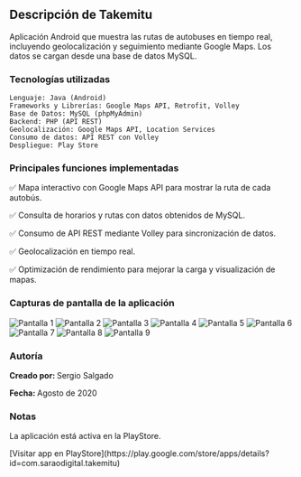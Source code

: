 <h2>Descripción de Takemitu</h2>

<p>Aplicación Android que muestra las rutas de autobuses en tiempo real, incluyendo geolocalización y seguimiento mediante Google Maps. Los datos se cargan desde una base de datos MySQL.</p>


<h3>Tecnologías utilizadas</h3>

    Lenguaje: Java (Android)
    Frameworks y Librerías: Google Maps API, Retrofit, Volley
    Base de Datos: MySQL (phpMyAdmin)
    Backend: PHP (API REST)
    Geolocalización: Google Maps API, Location Services
    Consumo de datos: API REST con Volley
    Despliegue: Play Store

<h3>Principales funciones implementadas</h3>

✅ Mapa interactivo con Google Maps API para mostrar la ruta de cada autobús.

✅ Consulta de horarios y rutas con datos obtenidos de MySQL.

✅ Consumo de API REST mediante Volley para sincronización de datos.

✅ Geolocalización en tiempo real.

✅ Optimización de rendimiento para mejorar la carga y visualización de mapas.

<h3>Capturas de pantalla de la aplicación</h3>


![Pantalla 1](app/screenshots/01-principal.jpg)
![Pantalla 2](app/screenshots/02-sitios.jpg)
![Pantalla 3](app/screenshots/03-lineas.jpg)
![Pantalla 4](app/screenshots/04-lineas2.jpg)
![Pantalla 5](app/screenshots/05-lineas3.jpg)
![Pantalla 6](app/screenshots/06-ruta1.jpg)
![Pantalla 7](app/screenshots/07-ruta2.jpg)
![Pantalla 8](app/screenshots/08-direcciones.jpg)
![Pantalla 9](app/screenshots/09-hora.jpg)


<h3>Autoría</h3>
<p><b>Creado por: </b>Sergio Salgado</p>
<p><b>Fecha: </b>Agosto de 2020</p>

<h3>Notas</h3>
<p>La aplicación está activa en la PlayStore.</p>
[Visitar app en PlayStore](https://play.google.com/store/apps/details?id=com.saraodigital.takemitu)

